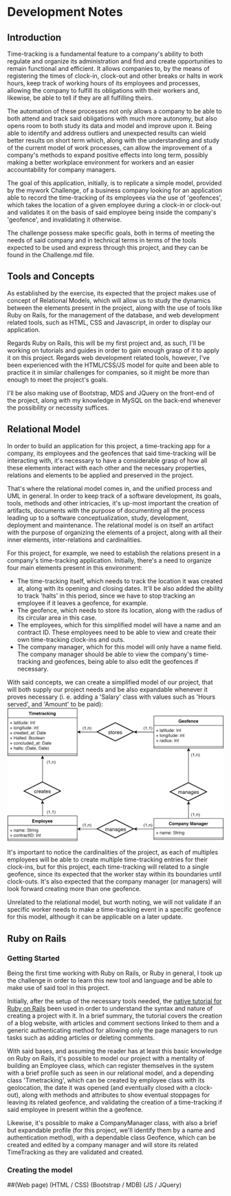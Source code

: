 # Development Notes

## Introduction
Time-tracking is a fundamental feature to a company's ability to both regulate and organize its administration and find and create opportunities to remain functional and efficient. It allows companies to, by the means of registering the times of clock-in, clock-out and other breaks or halts in work hours, keep track of working hours of its employees and processes, allowing the company to fulfill its obligations with their workers and, likewise, be able to tell if they are all fulfilling theirs.

The automation of these processes not only allows a company to be able to both attend and track said obligations with much more autonomy, but also opens room to both study its data and model and improve upon it. Being able to identify and address outliers and unexpected results can wield better results on short term which, along with the understanding and study of the current model of work processes, can allow the improvement of a company's methods to expand positive effects into long term, possibly making a better workplace environment for workers and an easier accountability for company managers.

The goal of this application, initially, is to replicate a simple model, provided by the mywork Challenge, of a business company looking for an application able to record the time-tracking of its employees via the use of 'geofences', which takes the location of a given employee during a clock-in or clock-out and validates it on the basis of said employee being inside the company's 'geofence', and invalidating it otherwise.

The challenge possess make specific goals, both in terms of meeting the needs of said company and in technical terms in terms of the tools expected to be used and express through this project, and they can be found in the Challenge.md file.
## Tools and Concepts
As established by the exercise, its expected that the project makes use of concept of Relational Models, which will allow us to study the dynamics between the elements present in the project, along with the use of tools like Ruby on Rails, for the management of the database, and web development related tools, such as HTML, CSS and Javascript, in order to display our application.

Regards Ruby on Rails, this will be my first project and, as such, I'll be working on tutorials and guides in order to gain enough grasp of it to apply it on this project. Regards web development related tools, however, I've been experienced with the HTML/CSS/JS model for quite and been able to practice it in similar challenges for companies, so it might be more than enough to meet the project's goals.

I'll be also making use of Bootstrap, MDS and JQuery on the front-end of the project, along with my knowledge in MySQL on the back-end whenever the possibility or necessity suffices.
## Relational Model
In order to build an application for this project, a time-tracking app for a company, its employees and the geofences that said time-tracking will be interacting with, it's necessary to have a considerable grasp of how all these elements interact with each other and the necessary properties, relations and elements to be applied and preserved in the project.

That's where the relational model comes in, and the unified process and UML in general. In order to keep track of a software development, its goals, tools, methods and other intricacies, it's up-most important the creation of artifacts, documents with the purpose of documenting all the process leading up to a software conceptualization, study, development, deployment and maintenance. The relational model is on itself an artifact with the purpose of organizing the elements of a project, along with all their inner elements, inter-relations and cardinalities.

For this project, for example, we need to establish the relations present in a company's time-tracking application. Initially, there's a need to organize four main elements present in this environment:
* The time-tracking itself, which needs to track the location it was created at, along with its opening and closing dates. It'll be also added the ability to track 'halts' in this period, since we have to stop tracking an employee if it leaves a geofence, for example.
* The geofence, which needs to store its location, along with the radius of its circular area in this case.
* The employees, which for this simplified model will have a name and an contract ID. These employees need to be able to view and create their own time-tracking clock-ins and outs.
* The company manager, which for this model will only have a name field. The company manager should be able to view the company's time-tracking and geofences, being able to also edit the geofences if necessary.

With said concepts, we can create a simplified model of our project, that will both supply our project needs and be also expandable whenever it proves necessary (i. e. adding a 'Salary' class with values such as 'Hours served', and 'Amount' to be paid):
![Relational_Model.png](https://github.com/Ivo-Andrade/mywork-challenge/blob/master/relational_mod.png)

It's important to notice the cardinalities of the project, as each of multiples employees will be able to create multiple time-tracking entries for their clock-ins, but for this project, each time-tracking will related to a single geofence, since its expected that the worker stay within its boundaries until clock-outs. It's also expected that the company manager (or managers) will look forward creating more than one geofence.

Unrelated to the relational model, but worth noting, we will not validate if an specific worker needs to make a time-tracking event in a specific geofence for this model, although it can be applicable on a later update. 
## Ruby on Rails
### Getting Started
Being the first time working with Ruby on Rails, or Ruby in general, I took up the challenge in order to learn this new tool and language and be able to make use of said tool in this project.

Initially, after the setup of the necessary tools needed, the [native tutorial for Ruby on Rails](https://guides.rubyonrails.org/getting_started.html) been used in order to understand the syntax and nature of creating a project with it. In a brief summary, the tutorial covers the creation of a blog website, with articles and comment sections linked to them and a generic authenticating method for allowing only the page managers to run tasks such as adding articles or deleting comments.

With said bases, and assuming the reader has at least this basic knowledge on Ruby on Rails, it's possible to model our project with a mentality of building an Employee class, which can register themselves in the system with a brief profile such as seen in our relational model, and a depending class 'Timetracking', which can be created by employee class with its geolocation, the date it was opened (and eventually closed with a clock-out), along with methods and attributes to show eventual stoppages for leaving its related geofence, and validating the creation of a time-tracking if said employee in present within the a geofence. 

Likewise, it's possible to make a CompanyManager class, with also a brief but expandable profile (for this project, we'll identify them by a name and authentication method), with a dependable class Geofence, which can be created and edited by a company manager and will store its related TimeTracking as they are validated and created.
### Creating the model
##(Web page)
(HTML / CSS)
(Bootstrap / MDB)
(JS / JQuery)
